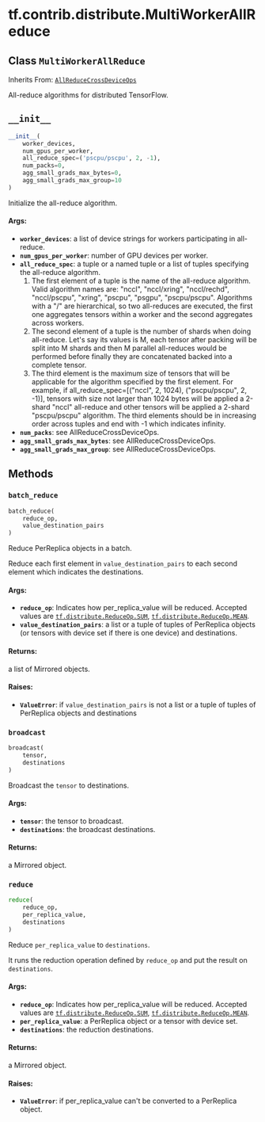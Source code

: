 <div itemscope itemtype="http://developers.google.com/ReferenceObject">
<meta itemprop="name" content="tf.contrib.distribute.MultiWorkerAllReduce" />
<meta itemprop="path" content="Stable" />
<meta itemprop="property" content="__init__"/>
<meta itemprop="property" content="batch_reduce"/>
<meta itemprop="property" content="broadcast"/>
<meta itemprop="property" content="reduce"/>
</div>

# tf.contrib.distribute.MultiWorkerAllReduce

## Class `MultiWorkerAllReduce`

Inherits From: [`AllReduceCrossDeviceOps`](../../../tf/contrib/distribute/AllReduceCrossDeviceOps.md)

All-reduce algorithms for distributed TensorFlow.

<h2 id="__init__"><code>__init__</code></h2>

``` python
__init__(
    worker_devices,
    num_gpus_per_worker,
    all_reduce_spec=('pscpu/pscpu', 2, -1),
    num_packs=0,
    agg_small_grads_max_bytes=0,
    agg_small_grads_max_group=10
)
```

Initialize the all-reduce algorithm.

#### Args:

* <b>`worker_devices`</b>: a list of device strings for workers participating in
    all-reduce.
* <b>`num_gpus_per_worker`</b>: number of GPU devices per worker.
* <b>`all_reduce_spec`</b>: a tuple or a named tuple or a list of tuples specifying
    the all-reduce algorithm.
    1. The first element of a tuple is the name of the all-reduce algorithm.
    Valid algorithm names are: "nccl", "nccl/xring", "nccl/rechd",
    "nccl/pscpu", "xring", "pscpu", "psgpu", "pscpu/pscpu". Algorithms with
    a "/" are hierarchical, so two all-reduces are executed, the first one
    aggregates tensors within a worker and the second aggregates across
    workers.
    2. The second element of a tuple is the number of shards when doing
    all-reduce. Let's say its values is M, each tensor after packing will be
    split into M shards and then M parallel all-reduces would be performed
    before finally they are concatenated backed into a complete tensor.
    3. The third element is the maximum size of tensors that will be
    applicable for the algorithm specified by the first element. For
    example, if all_reduce_spec=[("nccl", 2, 1024), ("pscpu/pscpu", 2, -1)],
    tensors with size not larger than 1024 bytes will be applied a 2-shard
    "nccl" all-reduce and other tensors will be applied a 2-shard
    "pscpu/pscpu" algorithm. The third elements should be in increasing
    order across tuples and end with -1 which indicates infinity.
* <b>`num_packs`</b>: see AllReduceCrossDeviceOps.
* <b>`agg_small_grads_max_bytes`</b>: see AllReduceCrossDeviceOps.
* <b>`agg_small_grads_max_group`</b>: see AllReduceCrossDeviceOps.



## Methods

<h3 id="batch_reduce"><code>batch_reduce</code></h3>

``` python
batch_reduce(
    reduce_op,
    value_destination_pairs
)
```

Reduce PerReplica objects in a batch.

Reduce each first element in `value_destination_pairs` to each second
element which indicates the destinations.

#### Args:

* <b>`reduce_op`</b>: Indicates how per_replica_value will be reduced. Accepted
    values are <a href="../../../tf/distribute/ReduceOp.md#SUM"><code>tf.distribute.ReduceOp.SUM</code></a>, <a href="../../../tf/distribute/ReduceOp.md#MEAN"><code>tf.distribute.ReduceOp.MEAN</code></a>.
* <b>`value_destination_pairs`</b>: a list or a tuple of tuples of PerReplica objects
    (or tensors with device set if there is one device) and destinations.


#### Returns:

a list of Mirrored objects.


#### Raises:

* <b>`ValueError`</b>: if `value_destination_pairs` is not a list or a tuple of
    tuples of PerReplica objects and destinations

<h3 id="broadcast"><code>broadcast</code></h3>

``` python
broadcast(
    tensor,
    destinations
)
```

Broadcast the `tensor` to destinations.

#### Args:

* <b>`tensor`</b>: the tensor to broadcast.
* <b>`destinations`</b>: the broadcast destinations.


#### Returns:

a Mirrored object.

<h3 id="reduce"><code>reduce</code></h3>

``` python
reduce(
    reduce_op,
    per_replica_value,
    destinations
)
```

Reduce `per_replica_value` to `destinations`.

It runs the reduction operation defined by `reduce_op` and put the
result on `destinations`.

#### Args:

* <b>`reduce_op`</b>: Indicates how per_replica_value will be reduced. Accepted
    values are <a href="../../../tf/distribute/ReduceOp.md#SUM"><code>tf.distribute.ReduceOp.SUM</code></a>, <a href="../../../tf/distribute/ReduceOp.md#MEAN"><code>tf.distribute.ReduceOp.MEAN</code></a>.
* <b>`per_replica_value`</b>: a PerReplica object or a tensor with device set.
* <b>`destinations`</b>: the reduction destinations.


#### Returns:

a Mirrored object.


#### Raises:

* <b>`ValueError`</b>: if per_replica_value can't be converted to a PerReplica
    object.



